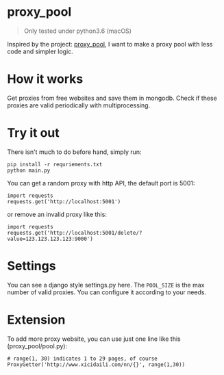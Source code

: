 proxy_pool
======

> Only tested under python3.6 (macOS)

Inspired by the project: [proxy_pool](https://github.com/jhao104/proxy_pool), I want to make a proxy pool with less code and simpler logic.

# How it works

Get proxies from free websites and save them in mongodb.
Check if these proxies are valid periodically with multiprocessing.

# Try it out

There isn't much to do before hand, simply run:
```
pip install -r requriements.txt
python main.py
```

You can get a random proxy with http API, the default port is 5001:
```
import requests
requests.get('http://localhost:5001')
```

or remove an invalid proxy like this:
```
import requests
requests.get('http://localhost:5001/delete/?value=123.123.123.123:9000')
```

# Settings

You can see a django style settings.py here. 
The `POOL_SIZE` is the max number of valid proxies.
You can configure it according to your needs.

# Extension

To add more proxy website, you can use just one line like this (proxy_pool/pool.py):
```
# range(1, 30) indicates 1 to 29 pages, of course
ProxyGetter('http://www.xicidaili.com/nn/{}', range(1,30))
```


